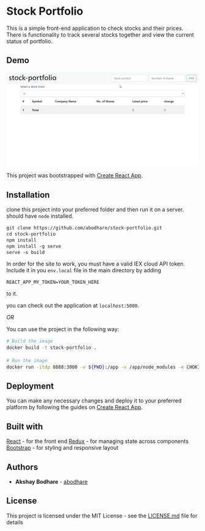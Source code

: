 # Stock Portfolio

This is a simple front-end application to check stocks and their prices. There is functionality to track several stocks together and view the current status of portfolio.

## Demo

![Stock Portfolio Demo](demo/demo.gif)

This project was bootstrapped with [Create React App](https://github.com/facebook/create-react-app).

## Installation

clone this project into your preferred folder and then run it on a server. should have `node` installed.

```
git clone https://github.com/abodhare/stock-portfolio.git
cd stock-portfolio
npm install
npm install -g serve
serve -s build
```
In order for the site to work, you must have a valid IEX cloud API token. Include it in you `env.local` file in the main directory by adding
```
REACT_APP_MY_TOKEN=YOUR_TOKEN_HERE
```
to it.

you can check out the application at `localhost:5000`.

*OR*

You can use the project in the following way:

```bash
# Build the image
docker build -t stock-portfolio .

# Run the image
docker run -itdp 8888:3000 -v ${PWD}:/app -v /app/node_modules -e CHOKIDAR_USEPOLLING=true --rm stock-portfolio
```

## Deployment

You can make any necessary changes and deploy it to your preferred platform by following the guides on [Create React App](https://github.com/facebook/create-react-app).

## Built with

[React](https://reactjs.org/) - for the front end
[Redux](https://redux.js.org/) - for managing state across components
[Bootstrap](https://getbootstrap.com/) - for styling and responsive layout

## Authors

* **Akshay Bodhare** - [abodhare](https://github.com/abodhare)

## License

This project is licensed under the MIT License - see the [LICENSE.md](LICENSE.md) file for details
